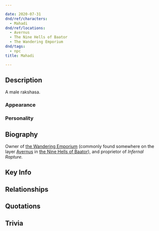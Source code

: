 ```yaml
---

date: 2020-07-31
dnd/ref/characters:
  - Mahadi
dnd/ref/locations:
  - Avernus
  - The Nine Hells of Baator
  - The Wandering Emporium
dnd/tags:
  - npc
title: Mahadi

---
```


## Description

A male rakshasa.

### Appearance

### Personality

## Biography

Owner of [the Wandering Emporium](/dnd/locations/the-wandering-emporium) (commonly found somewhere on the layer [Avernus](/dnd/locations/avernus) in [the Nine Hells of Baator](/dnd/locations/the-nine-hells-of-baator)), and proprietor of _Infernal Rapture._

## Key Info

## Relationships

## Quotations

## Trivia

